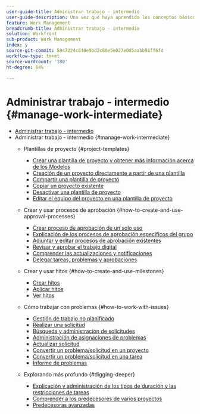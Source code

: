 ```yaml
---
user-guide-title: Administrar trabajo - intermedio
user-guide-description: Una vez que haya aprendido los conceptos básicos de la creación, planificación y administración de proyectos, hay algunas cosas más que debe saber para aprovechar al máximo Workfront.
feature: Work Management
breadcrumb-title: Administrar trabajo - intermedio
solution: Workfront
sub-product: Work Management
index: y
source-git-commit: 5947224c840e9bd2c80e5e027e0d5aabb91ff6fd
workflow-type: tm+mt
source-wordcount: '180'
ht-degree: 64%

---
```




# Administrar trabajo - intermedio {#manage-work-intermediate}

+ [Administrar trabajo - intermedio](overview.md)
+ Administrar trabajo - intermedio {#manage-work-intermediate}
   + Plantillas de proyecto {#project-templates}
      + [Crear una plantilla de proyecto y obtener más información acerca de los Modelos](create-a-project-template.md)
      + [Creación de un proyecto directamente a partir de una plantilla](create-a-project-directly-from-a-template.md)
      + [Compartir una plantilla de proyecto](share-a-project-template.md)
      + [Copiar un proyecto existente](copy-an-existing-project.md)
      + [Desactivar una plantilla de proyecto](deactivate-a-project-template.md)
      + [Editar el equipo del proyecto en una plantilla de proyecto](edit-the-project-team-in-a-project-template.md)

   + Crear y usar procesos de aprobación {#how-to-create-and-use-approval-processes}
      + [Crear proceso de aprobación de un solo uso](create-a-single-use-approval-process.md)
      + [Explicación de los procesos de aprobación específicos del grupo](group-specific-approval-processes.md)
      + [Adjuntar y editar procesos de aprobación existentes](attach-and-edit-existing-approval-processes.md)
      + [Revisar y aprobar el trabajo digital](review-and-approve-digital-work.md)
      + [Comprender las actualizaciones y notificaciones](understand-updates-and-notifications.md)
      + [Delegar tareas, problemas y aprobaciones](delegate-approvals.md)

   + Crear y usar hitos {#how-to-create-and-use-milestones}
      + [Crear hitos](creating-milestones.md)
      + [Aplicar hitos](apply-milestones.md)
      + [Ver hitos](view-milestones.md)

   + Cómo trabajar con problemas {#how-to-work-with-issues}
      + [Gestión de trabajo no planificado](handle-unplanned-work.md)
      + [Realizar una solicitud](make-a-request.md)
      + [Búsqueda y administración de solicitudes](find-requests.md)
      + [Administración de asignaciones de problemas](manage-issue-assignments.md)
      + [Actualizar solicitud](update-a-request.md)
      + [Convertir un problema/solicitud en un proyecto](create-a-project-from-a-request.md)
      + [Convertir un problema/solicitud en una tarea](convert-issues-to-other-work-items.md)
      + [Informe de problemas](report-on-issues.md)

   + Explorando más profundo {#digging-deeper}
      + [Explicación y administración de los tipos de duración y las restricciones de tareas](understand-and-manage-duration-types-and-task-constraints.md)
      + [Comprender a los predecesores de varios proyectos](understand-cross-project-predecessors.md)
      + [Predecesoras avanzadas](advanced-predecessors.md)
